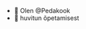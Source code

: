 - 👋 Olen @Pedakook
- 👀 huvitun õpetamisest

<!---
Pedakook/Pedakook is a ✨ special ✨ repository because its `README.md` (this file) appears on your GitHub profile.
You can click the Preview link to take a look at your changes.
--->

